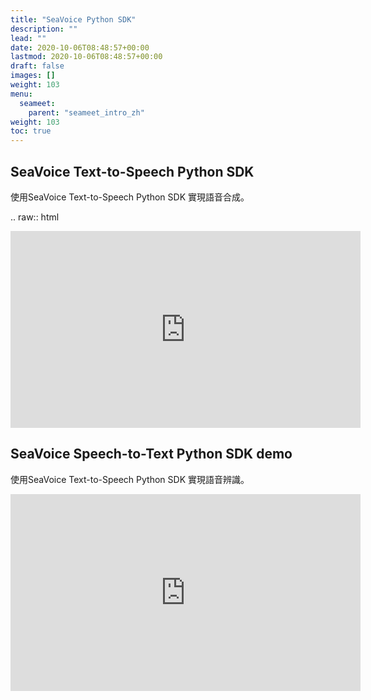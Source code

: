 ```yaml
---
title: "SeaVoice Python SDK"
description: ""
lead: ""
date: 2020-10-06T08:48:57+00:00
lastmod: 2020-10-06T08:48:57+00:00
draft: false
images: []
weight: 103
menu:
  seameet:
    parent: "seameet_intro_zh"
weight: 103
toc: true
---
```



SeaVoice Text-to-Speech Python SDK 
-----------------------------------

使用SeaVoice Text-to-Speech Python SDK 實現語音合成。

.. raw:: html

   <iframe width="560" height="315" src="https://www.youtube.com/embed/y2pJgjUiAqQ" title="YouTube video player" frameborder="0" allow="accelerometer; autoplay; clipboard-write; encrypted-media; gyroscope; picture-in-picture" allowfullscreen></iframe>


SeaVoice Speech-to-Text Python SDK demo
----------------------------------------

使用SeaVoice Text-to-Speech Python SDK 實現語音辨識。

   <iframe width="560" height="315" src="https://www.youtube.com/embed/JMFmDHJoHF8" title="YouTube video player" frameborder="0" allow="accelerometer; autoplay; clipboard-write; encrypted-media; gyroscope; picture-in-picture" allowfullscreen></iframe>

